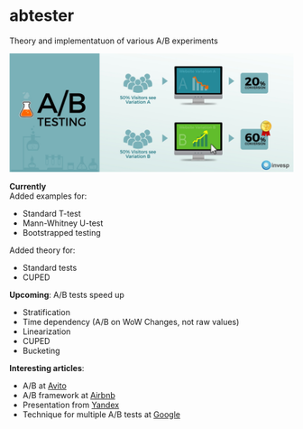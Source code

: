 # abtester
Theory and implementatuon of various A/B experiments 

![](ab_main.jpg)

**Currently**   
Added examples for:  
- Standard T-test
- Mann-Whitney U-test
- Bootstrapped testing

Added theory for:
- Standard tests
- CUPED

**Upcoming**: A/B tests speed up
- Stratification
- Time dependency (A/B on WoW Changes, not raw values) 
- Linearization
- CUPED
- Bucketing

**Interesting articles**:
- A/B at [Avito](https://www.google.com/url?sa=t&source=web&rct=j&url=https://m.habr.com/ru/company/avito/blog/454164/&ved=2ahUKEwi-5JnP-ZjpAhURr4sKHX0ACagQFjABegQIBBAB&usg=AOvVaw2AXG69l1UiOskXxnqEy1Zr) 
- A/B framework at [Airbnb](https://medium.com/airbnb-engineering/experiment-reporting-framework-4e3fcd29e6c0)
- Presentation from [Yandex](https://habr.com/ru/company/yandex/blog/342704/)
- Technique for multiple A/B tests at [Google](https://ai.google/research/pubs/pub36500) 
